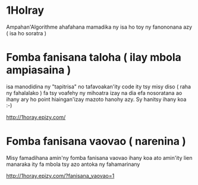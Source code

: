 # 1HoIray
Ampahan'Algorithme ahafahana mamadika ny isa ho toy ny fanononana azy ( isa ho soratra )

# Fomba fanisana taloha ( ilay mbola ampiasaina )
isa manodidina ny "tapitrisa" no tafavoakan'ity code ity tsy misy diso ( raha ny fahalalako ) fa tsy voafehy ny mihoatra izay na dia efa nosoratana ao ihany ary ho point hiaingan'izay mazoto hanohy azy. Sy hanitsy ihany koa :-)

http://1horay.epizy.com/

# Fomba fanisana vaovao ( narenina )
Misy famadihana amin'ny fomba fanisana vaovao ihany koa ato amin'ity lien manaraka ity fa mbola tsy azo antoka ny fahamarinany

http://1horay.epizy.com/?fanisana_vaovao=1

